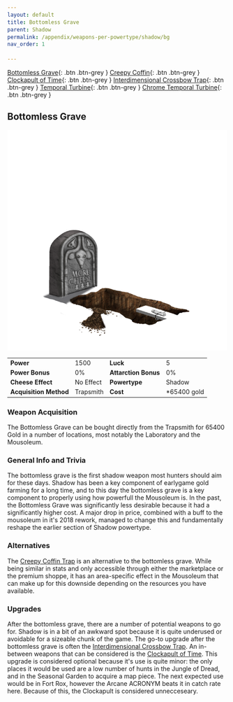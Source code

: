 ```yaml
---
layout: default
title: Bottomless Grave
parent: Shadow
permalink: /appendix/weapons-per-powertype/shadow/bg
nav_order: 1

---
```

<span class="fs-1">[Bottomless Grave](/appendix/weapons-per-powertype/shadow/bg){: .btn .btn-grey } </span><span class="fs-1"> [Creepy Coffin](/appendix/weapons-per-powertype/shadow/coffin){: .btn .btn-grey } </span><span class="fs-1"> [Clockapult of Time](/appendix/weapons-per-powertype/shadow/cot){: .btn .btn-grey } </span><span class="fs-1"> [Interdimensional Crossbow Trap](/appendix/weapons-per-powertype/shadow/idct){: .btn .btn-grey } </span><span class="fs-1"> [Temporal Turbine](/appendix/weapons-per-powertype/shadow/tt){: .btn .btn-grey } </span><span class="fs-1"> [Chrome Temporal Turbine](/appendix/weapons-per-powertype/shadow/ctt){: .btn .btn-grey } </span>

## Bottomless Grave

<img src="/assets/images/bg.png" alt="uncovered undercover sceptic tank" width="600">

|||||
|---|---|---|---|
| __Power__ 	| 1500 	| __Luck__ 	| 5 	|
| __Power Bonus__ 	| 0% 	|__Attarction Bonus__ 	| 0% 	|
| __Cheese Effect__ 	| No Effect 	| __Powertype__ 	| Shadow 	|
| __Acquisition Method__ 	| Trapsmith 	| __Cost__ 	| *65400 gold 	|

### Weapon Acquisition
The Bottomless Grave can be bought directly from the Trapsmith for 65400 Gold in a number of locations, most notably the Laboratory and the Mousoleum.

### General Info and Trivia
The bottomless grave is the first shadow weapon most hunters should aim for these days. Shadow has been a key component of earlygame gold farming for a long time, and to this day the bottomless grave is a key component to properly using how powerfull the Mousoleum is.
In the past, the Bottomless Grave was significantly less desirable because it had a significantly higher cost. A major drop in price, combined with a buff to the mousoleum in it's 2018 rework, managed to change this and fundamentally reshape the earlier section of Shadow powertype.

### Alternatives
The [Creepy Coffin Trap](/appendix/weapons-per-powertype/shadow/coffin) is an alternative to the bottomless grave. While being similar in stats and only accessible through either the marketplace or the premium shoppe, it has an area-specific effect in the Mousoleum that can make up for this downside depending on the resources you have available.
### Upgrades
After the bottomless grave, there are a number of potential weapons to go for. Shadow is in a bit of an awkward spot because it is quite underused or avoidable for a sizeable chunk of the game. The go-to upgrade after the bottomless grave is often the [Interdimensional Crossbow Trap](/appendix/weapons-per-powertype/shadow/IDCT).
An in-between weapons that can be considered is the [Clockapult of Time](/appendix/weapons-per-powertype/shadow/CoT). This upgrade is considered optional because it's use is quite minor: the only places it would be used are a low number of hunts in the Jungle of Dread, and in the Seasonal Garden to acquire a map piece. The next expected use would be in Fort Rox, however the Arcane ACRONYM beats it in catch rate here. Because of this, the Clockapult is considered unnecceseary.
